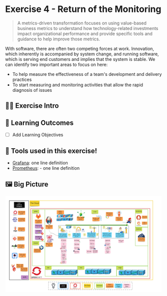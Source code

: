 # Exercise 4 - Return of the Monitoring
> A metrics-driven transformation focuses on using value-based business metrics to understand how technology-related investments impact organizational performance and provide specific tools and guidance to help improve those metrics.

With software, there are often two competing forces at work. Innovation, which inherently is accompanied by system change, and running software, which is serving end customers and implies that the system is stable. We can identify two important areas to focus on here:

- To help measure the effectiveness of a team's development and delivery
practices
- To start measuring and monitoring activities that allow the rapid diagnosis
of issues

## 👨‍🍳 Exercise Intro

## 🔮 Learning Outcomes
- [ ] Add Learning Objectives

## 🔨 Tools used in this exercise!
* [Grafana](https://grafana.com/):  one line definition
* [Prometheus](https://prometheus.io/): - one line definition

## 🖼️ Big Picture
![big-picture-monitoring](images/big-picture-monitoring.jpg)